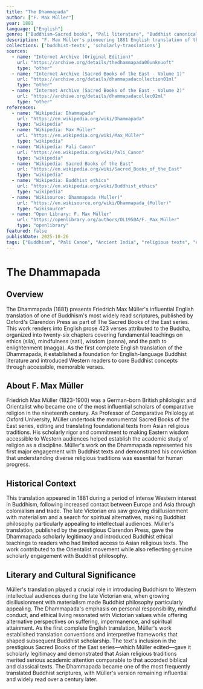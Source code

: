 ```yaml
---
title: "The Dhammapada"
author: ["F. Max Müller"]
year: 1881
language: ["English"]
genre: ["Buddhism—Sacred books", "Pali literature", "Buddhist canonical texts"]
description: "F. Max Müller's pioneering 1881 English translation of the Dhammapada—first complete rendering of this beloved Buddhist scripture comprising 423 verses on ethics, mindfulness, and wisdom. Published as part of the prestigious Sacred Books of the East series, this work introduced Western audiences to one of Buddhism's most accessible and influential texts, establishing translation conventions for Buddhist literature. Müller's prose translation made the Buddha's teachings on impermanence, suffering, and the path to enlightenment available to English-speaking scholars and spiritual seekers."
collections: ['buddhist-texts', 'scholarly-translations']
sources:
  - name: "Internet Archive (Original Edition)"
    url: "https://archive.org/details/thedhammapada00unknuoft"
    type: "other"
  - name: "Internet Archive (Sacred Books of the East - Volume 1)"
    url: "https://archive.org/details/dhammapadacollection01ml"
    type: "other"
  - name: "Internet Archive (Sacred Books of the East - Volume 2)"
    url: "https://archive.org/details/dhammapadacollec02ml"
    type: "other"
references:
  - name: "Wikipedia: Dhammapada"
    url: "https://en.wikipedia.org/wiki/Dhammapada"
    type: "wikipedia"
  - name: "Wikipedia: Max Müller"
    url: "https://en.wikipedia.org/wiki/Max_Müller"
    type: "wikipedia"
  - name: "Wikipedia: Pali Canon"
    url: "https://en.wikipedia.org/wiki/Pali_Canon"
    type: "wikipedia"
  - name: "Wikipedia: Sacred Books of the East"
    url: "https://en.wikipedia.org/wiki/Sacred_Books_of_the_East"
    type: "wikipedia"
  - name: "Wikipedia: Buddhist ethics"
    url: "https://en.wikipedia.org/wiki/Buddhist_ethics"
    type: "wikipedia"
  - name: "Wikisource: Dhammapada (Muller)"
    url: "https://en.wikisource.org/wiki/Dhammapada_(Muller)"
    type: "wikisource"
  - name: "Open Library: F. Max Müller"
    url: "https://openlibrary.org/authors/OL1950A/F._Max_Müller"
    type: "openlibrary"
featured: false
publishDate: 2025-10-26
tags: ["Buddhism", "Pali Canon", "Ancient India", "religious texts", "ethics", "meditation", "Theravada Buddhism", "digital heritage", "public domain"]
---
```


# The Dhammapada

## Overview

The Dhammapada (1881) presents Friedrich Max Müller's influential English translation of one of Buddhism's most widely read scriptures, published by Oxford's Clarendon Press as part of The Sacred Books of the East series. This work renders into English prose 423 verses attributed to the Buddha, organized into twenty-six chapters covering fundamental teachings on ethics (sila), mindfulness (sati), wisdom (panna), and the path to enlightenment (magga). As the first complete English translation of the Dhammapada, it established a foundation for English-language Buddhist literature and introduced Western readers to core Buddhist concepts through accessible, memorable verses.

## About F. Max Müller

Friedrich Max Müller (1823-1900) was a German-born British philologist and Orientalist who became one of the most influential scholars of comparative religion in the nineteenth century. As Professor of Comparative Philology at Oxford University, Müller undertook the monumental Sacred Books of the East series, editing and translating foundational texts from Asian religious traditions. His scholarly rigor and commitment to making Eastern wisdom accessible to Western audiences helped establish the academic study of religion as a discipline. Müller's work on the Dhammapada represented his first major engagement with Buddhist texts and demonstrated his conviction that understanding diverse religious traditions was essential for human progress.

## Historical Context

This translation appeared in 1881 during a period of intense Western interest in Buddhism, following increased contact between Europe and Asia through colonialism and trade. The late Victorian era saw growing disillusionment with materialism and a search for spiritual alternatives, making Buddhist philosophy particularly appealing to intellectual audiences. Müller's translation, published by the prestigious Clarendon Press, gave the Dhammapada scholarly legitimacy and introduced Buddhist ethical teachings to readers who had limited access to Asian religious texts. The work contributed to the Orientalist movement while also reflecting genuine scholarly engagement with Buddhist philosophy.

## Literary and Cultural Significance

Müller's translation played a crucial role in introducing Buddhism to Western intellectual audiences during the late Victorian era, when growing disillusionment with materialism made Buddhist philosophy particularly appealing. The Dhammapada's emphasis on personal responsibility, mindful conduct, and ethical living resonated with Victorian values while offering alternative perspectives on suffering, impermanence, and spiritual attainment. As the first complete English translation, Müller's work established translation conventions and interpretive frameworks that shaped subsequent Buddhist scholarship. The text's inclusion in the prestigious Sacred Books of the East series—which Müller edited—gave it scholarly legitimacy and demonstrated that Asian religious traditions merited serious academic attention comparable to that accorded biblical and classical texts. The Dhammapada became one of the most frequently translated Buddhist scriptures, with Müller's version remaining influential and widely read over a century later.

